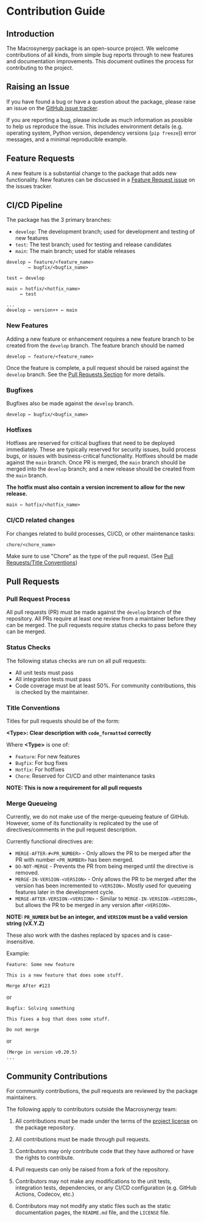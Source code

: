 # Contribution Guide

## Introduction

The Macrosynergy package is an open-source project. We welcome contributions of all kinds,
from simple bug reports through to new features and documentation improvements.
This document outlines the process for contributing to the project.

## Raising an Issue

If you have found a bug or have a question about the package, please raise an
issue on the [GitHub issue tracker](https://github.com/macrosynergy/macrosynergy/issues/new/choose).

If you are reporting a bug, please include as much information as possible to help us
reproduce the issue. This includes environment details (e.g. operating system, Python version,
dependency versions (`pip freeze`)) error messages, and a minimal reproducible example.

## Feature Requests

A new feature is a substantial change to the package that adds new functionality.
New features can be discussed in a [Feature Request issue](https://github.com/macrosynergy/macrosynergy/issues/new?assignees=&labels=&projects=&template=feature_request.md&title=)
on the issues tracker.

## CI/CD Pipeline

The package has the 3 primary branches:

- `develop`: The development branch; used for development and testing of new features
- `test`: The test branch; used for testing and release candidates
- `main`: The main branch; used for stable releases

```
develop ← feature/<feature_name>
        ← bugfix/<bugfix_name>

test ← develop

main ← hotfix/<hotfix_name>
     ← test

...
develop ← version++ ← main
```

### New Features

Adding a new feature or enhancement requires a new feature branch to be created
from the `develop` branch. The feature branch should be named

```
develop ← feature/<feature_name>
```

Once the feature is complete, a pull request should be raised against the `develop`
branch. See the [Pull Requests Section](#pull-requests) for more details.

### Bugfixes

Bugfixes also be made against the `develop` branch.

```
develop ← bugfix/<bugfix_name>
```

### Hotfixes

Hotfixes are reserved for critical bugfixes that need to be deployed immediately.
These are typically reserved for security issues, build process bugs, or issues
with business-critical functionality. Hotfixes should be made against the `main` branch. Once PR is merged, the `main` branch should be merged into the `develop` branch; and a new release should be created from the `main` branch.

**The hotfix must also contain a version increment to allow for the new release.**

```
main ← hotfix/<hotfix_name>
```

### CI/CD related changes

For changes related to build processes, CI/CD, or other maintenance tasks:

```
chore/<chore_name>
```

Make sure to use "Chore" as the type of the pull request. (See [Pull Requests/Title Conventions](#title-conventions))

## Pull Requests

### Pull Request Process

All pull requests (PR) must be made against the `develop` branch of the repository. All PRs require
at least one review from a maintainer before they can be merged.
The pull requests require status checks to pass before they can be merged.

### Status Checks

The following status checks are run on all pull requests:

- All unit tests must pass
- All integration tests must pass
- Code coverage must be at least 50%. For community contributions, this is checked by the maintainer.

### Title Conventions

Titles for pull requests should be of the form:

**\<Type>: Clear description with `code_formatted` correctly**

Where **\<Type>** is one of:

- `Feature`: For new features
- `Bugfix`: For bug fixes
- `Hotfix`: For hotfixes
- `Chore`: Reserved for CI/CD and other maintenance tasks

**NOTE: This is now a requirement for all pull requests**

### Merge Queueing

Currently, we do not make use of the merge-queueing feature of GitHub.
However, some of its functionality is replicated by the use of directives/comments in the
pull request description.

Currently functional directives are:

- `MERGE-AFTER-#<PR_NUMBER>` - Only allows the PR to be merged after the PR with number
  `<PR_NUMBER>` has been merged.
- `DO-NOT-MERGE` - Prevents the PR from being merged until the directive is removed.
- `MERGE-IN-VERSION-<VERSION>` - Only allows the PR to be merged after the version has
  been incremented to `<VERSION>`. Mostly used for queueing features later in the development cycle.
- `MERGE-AFTER-VERSION-<VERSION>` - Similar to `MERGE-IN-VERSION-<VERSION>`, but allows
  the PR to be merged in any version after `<VERSION>`.

**NOTE: `PR_NUMBER` but be an integer, and `VERSION` must be a valid version string (vX.Y.Z)**

These also work with the dashes replaced by spaces and is case-insensitive.

Example:

```
Feature: Some new feature

This is a new feature that does some stuff.

Merge After #123
```

or

```
Bugfix: Solving something

This fixes a bug that does some stuff.

Do not merge
```

or 

```
(Merge in version v0.20.5)
...
```


## Community Contributions

For community contributions, the pull requests are reviewed by the package maintainers.

The following apply to contributors outside the Macrosynergy team:

1. All contributions must be made under the terms of the [project license](https://github.com/macrosynergy/macrosynergy/blob/main/LICENSE) on the package repository.
1. All contributions must be made through pull requests.
1. Contributors may only contribute code that they have authored or have the rights to contribute.
1. Pull requests can only be raised from a fork of the repository.
1. Contributors may not make any modifications to the unit tests, integration tests, dependencies, or any CI/CD configuration (e.g. GitHub Actions, Codecov, etc.)

1. Contributors may not modify any static files such as
   the static documentation pages, the `README.md` file, and the `LICENSE` file.
